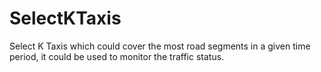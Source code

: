 # SelectKTaxis
Select K Taxis which could cover the most road segments in a given time period, it could be used to monitor the traffic status.
